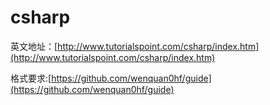 # csharp

英文地址：[http://www.tutorialspoint.com/csharp/index.htm](http://www.tutorialspoint.com/csharp/index.htm)

格式要求:[https://github.com/wenquan0hf/guide](https://github.com/wenquan0hf/guide)

